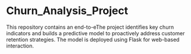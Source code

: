 # Churn_Analysis_Project
This repository contains an end-to-eThe project identifies key churn indicators and builds a predictive model to proactively address customer retention strategies. The model is deployed using Flask for web-based interaction.
